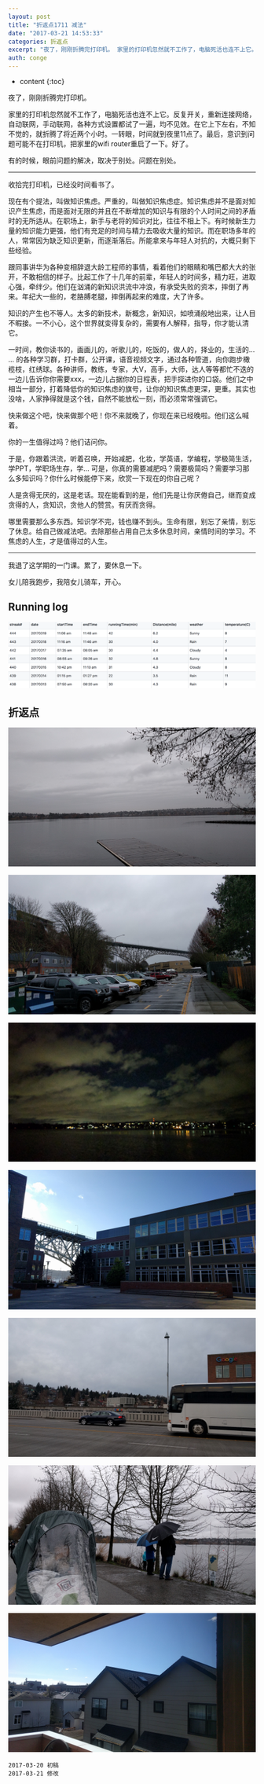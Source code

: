 ```yaml
---
layout: post
title: "折返点1711 减法"
date: "2017-03-21 14:53:33"
categories: 折返点
excerpt: "夜了，刚刚折腾完打印机。 家里的打印机忽然就不工作了，电脑死活也连不上它。反复开关，重新连接网络，自动联网，手动联网，各种方式设置都试了一遍，均..."
auth: conge
---
```

* content
{:toc}

夜了，刚刚折腾完打印机。

家里的打印机忽然就不工作了，电脑死活也连不上它。反复开关，重新连接网络，自动联网，手动联网，各种方式设置都试了一遍，均不见效。在它上下左右，不知不觉的，就折腾了将近两个小时。一转眼，时间就到夜里11点了。最后，意识到问题可能不在打印机，把家里的wifi router重启了一下。好了。

有的时候，眼前问题的解决，取决于别处。问题在别处。

----

收拾完打印机，已经没时间看书了。

现在有个提法，叫做知识焦虑。严重的，叫做知识焦虑症。知识焦虑并不是面对知识产生焦虑，而是面对无限的并且在不断增加的知识与有限的个人时间之间的矛盾时的无所适从。在职场上，新手与老将的知识对比，往往不相上下。有时候新生力量的知识能力更强，他们有充足的时间与精力去吸收大量的知识。而在职场多年的人，常常因为缺乏知识更新，而逐渐落后。所能拿来与年轻人对抗的，大概只剩下些经验。

跟同事讲华为各种变相辞退大龄工程师的事情，看着他们的眼睛和嘴巴都大大的张开，不敢相信的样子。比起工作了十几年的前辈，年轻人的时间多，精力旺，进取心强，牵绊少。他们在汹涌的新知识洪流中冲浪，有承受失败的资本，摔倒了再来。年纪大一些的，老胳膊老腿，摔倒再起来的难度，大了许多。

知识的产生也不等人。太多的新技术，新概念，新知识，如喷涌般地出来，让人目不暇接。一不小心，这个世界就变得复杂的，需要有人解释，指导，你才能认清它。

一时间，教你读书的，画画儿的，听歌儿的，吃饭的，做人的，择业的，生活的... ... 的各种学习群，打卡群，公开课，语音视频文字，通过各种管道，向你跑步橄榄枝，红绣球。各种讲师，教练，专家，大V，高手，大师，达人等等都忙不迭的一边儿告诉你你需要xxx，一边儿占据你的日程表，把手探进你的口袋。他们之中相当一部分，打着降低你的知识焦虑的旗号，让你的知识焦虑更深，更重。其实也没啥，人家挣得就是这个钱，自然不能放松一刻，而必须常常强调它。

快来做这个吧，快来做那个吧！你不来就晚了，你现在来已经晚啦。他们这么喊着。

你的一生值得过吗？他们诘问你。

于是，你跟着洪流，听着召唤，开始减肥，化妆，学英语，学编程，学极简生活，学PPT，学职场生存，学... 可是，你真的需要减肥吗？需要极简吗？需要学习那么多知识吗？你什么时候能停下来，欣赏一下现在的你自己呢？

人是贪得无厌的，这是老话。现在能看到的是，他们先是让你厌倦自己，继而变成贪得的人，贪知识，贪他人的赞赏。有厌而贪得。

哪里需要那么多东西。知识学不完，钱也赚不到头。生命有限，别忘了亲情，别忘了休息。给自己做减法吧。去除那些占用自己太多休息时间，亲情时间的学习。不焦虑的人生，才是值得过的人生。

---------------

我退了这学期的一门课。累了，要休息一下。

女儿陪我跑步，我陪女儿骑车，开心。



## Running log

![week 11 2017](/assets/images/折返点/118382-5c0e65f9cee0efb4.png)

## 折返点

![20170313.jpg](/assets/images/折返点/118382-962a2382275b3495.jpg)

![20170314.jpg](/assets/images/折返点/118382-8cf464962bc38b19.jpg)

![20170315.jpg](/assets/images/折返点/118382-eafe2ba4598a9d13.jpg)

![20170316.jpg](/assets/images/折返点/118382-58590861e778848e.jpg)

![20170317.jpg](/assets/images/折返点/118382-958e556f7b1a9a77.jpg)

![20170318.jpg](/assets/images/折返点/118382-3396aa9965c546a5.jpg)

![20170319.jpg](/assets/images/折返点/118382-b6d0079473d63284.jpg)

```
2017-03-20 初稿
2017-03-21 修改
```

